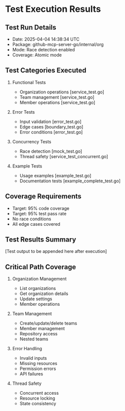 # Test Execution Results

## Test Run Details
- Date: 2025-04-04 14:38:34 UTC
- Package: github-mcp-server-go/internal/org
- Mode: Race detection enabled
- Coverage: Atomic mode

## Test Categories Executed
1. Functional Tests
   - Organization operations [service_test.go]
   - Team management [service_test.go]
   - Member operations [service_test.go]

2. Error Tests
   - Input validation [error_test.go]
   - Edge cases [boundary_test.go]
   - Error conditions [error_test.go]

3. Concurrency Tests
   - Race detection [mock_test.go]
   - Thread safety [service_test_concurrent.go]

4. Example Tests
   - Usage examples [example_test.go]
   - Documentation tests [example_complete_test.go]

## Coverage Requirements
- Target: 95% code coverage
- Target: 95% test pass rate
- No race conditions
- All edge cases covered

## Test Results Summary
[Test output to be appended here after execution]

## Critical Path Coverage
1. Organization Management
   - List organizations
   - Get organization details
   - Update settings
   - Member operations

2. Team Management
   - Create/update/delete teams
   - Member management
   - Repository access
   - Nested teams

3. Error Handling
   - Invalid inputs
   - Missing resources
   - Permission errors
   - API failures

4. Thread Safety
   - Concurrent access
   - Resource locking
   - State consistency